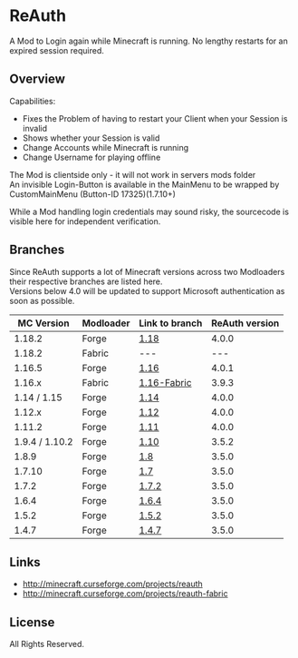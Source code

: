 # ReAuth

A Mod to Login again while Minecraft is running. 
No lengthy restarts for an expired session required.

## Overview

Capabilities:

- Fixes the Problem of having to restart your Client when your Session is invalid
- Shows whether your Session is valid
- Change Accounts while Minecraft is running
- Change Username for playing offline

The Mod is clientside only - it will not work in servers mods folder  
An invisible Login-Button is available in the MainMenu to be wrapped by CustomMainMenu (Button-ID 17325)(1.7.10+)

While a Mod handling login credentials may sound risky, the sourcecode is visible here for independent verification.

## Branches

Since ReAuth supports a lot of Minecraft versions across two Modloaders their respective branches are listed here.  
Versions below 4.0 will be updated to support Microsoft authentication as soon as possible.

| MC Version     | Modloader | Link to branch                                                         | ReAuth version |
|----------------|-----------|------------------------------------------------------------------------|----------------|
| 1.18.2         | Forge     | [1.18](https://github.com/TechnicianLP/ReAuth/tree/1.18)               | 4.0.0          |
| 1.18.2         | Fabric    | ---                                                                    | ---            |
| 1.16.5         | Forge     | [1.16](https://github.com/TechnicianLP/ReAuth/tree/1.16)               | 4.0.1          |
| 1.16.x         | Fabric    | [1.16-Fabric](https://github.com/TechnicianLP/ReAuth/tree/1.16-Fabric) | 3.9.3          |
| 1.14 / 1.15    | Forge     | [1.14](https://github.com/TechnicianLP/ReAuth/tree/1.14)               | 4.0.0          |
| 1.12.x         | Forge     | [1.12](https://github.com/TechnicianLP/ReAuth/tree/1.12)               | 4.0.0          |
| 1.11.2         | Forge     | [1.11](https://github.com/TechnicianLP/ReAuth/tree/1.11)               | 4.0.0          |
| 1.9.4 / 1.10.2 | Forge     | [1.10](https://github.com/TechnicianLP/ReAuth/tree/1.10)               | 3.5.2          |
| 1.8.9          | Forge     | [1.8](https://github.com/TechnicianLP/ReAuth/tree/1.8)                 | 3.5.0          |
| 1.7.10         | Forge     | [1.7](https://github.com/TechnicianLP/ReAuth/tree/1.7)                 | 3.5.0          |
| 1.7.2          | Forge     | [1.7.2](https://github.com/TechnicianLP/ReAuth/tree/1.7.2)             | 3.5.0          |
| 1.6.4          | Forge     | [1.6.4](https://github.com/TechnicianLP/ReAuth/tree/1.6.4)             | 3.5.0          |
| 1.5.2          | Forge     | [1.5.2](https://github.com/TechnicianLP/ReAuth/tree/1.5.2)             | 3.5.0          |
| 1.4.7          | Forge     | [1.4.7](https://github.com/TechnicianLP/ReAuth/tree/1.4.7)             | 3.5.0          |

## Links

- http://minecraft.curseforge.com/projects/reauth
- http://minecraft.curseforge.com/projects/reauth-fabric

## License

All Rights Reserved.
